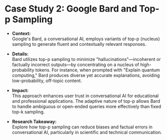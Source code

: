 # Case Study 2: Google Bard and Top-p Sampling

- **Context:**  
  Google's Bard, a conversational AI, employs variants of top-p (nucleus) sampling to generate fluent and contextually relevant responses.

- **Details:**  
  Bard utilizes top-p sampling to minimize "hallucinations"—incoherent or factually incorrect outputs—by concentrating on a nucleus of high-probability tokens. For instance, when prompted with "Explain quantum computing," Bard produces diverse yet accurate explanations, avoiding low-probability, off-topic content.

- **Impact:**  
  This approach enhances user trust in conversational AI for educational and professional applications. The adaptive nature of top-p allows Bard to handle ambiguous or open-ended queries more effectively than fixed top-k sampling.

- **Research Takeaway:**  
  Explore how top-p sampling can reduce biases and factual errors in conversational AI, particularly in scientific and technical communication.
